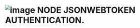  # ![image](https://github.com/user-attachments/assets/726e5f80-c31c-4e70-8055-894541c0d465) NODE JSONWEBTOKEN AUTHENTICATION.
 
